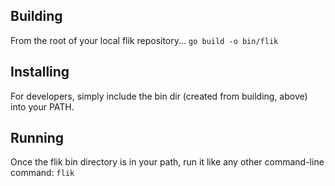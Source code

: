 Building
--------
From the root of your local flik repository... 
`go build -o bin/flik`


Installing
----------
For developers, simply include the bin dir (created from building, above) into your PATH.


Running
-------
Once the flik bin directory is in your path, run it like any other command-line command:
`flik`